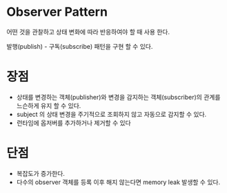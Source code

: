 # Observer Pattern

어떤 것을 관찰하고 상태 변화에 따라 반응하여야 할 때 사용 한다.

발행(publish) - 구독(subscribe) 패턴을 구현 할 수 있다.

# 장점

- 상태를 변경하는 객체(publisher)와 변경을 감지하는 객체(subscriber)의 관계를 느슨하게 유지 할 수 있다.
- subject 의 상태 변경을 주기적으로 조회하지 않고 자동으로 감지할 수 있다.
- 런타임에 옵저버를 추가하거나 제거할 수 있다

# 단점

- 복잡도가 증가한다.
- 다수의 observer 객체를 등록 이후 해지 않는다면 memory leak 발생할 수 있다.